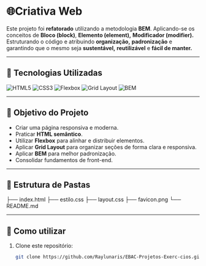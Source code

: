 # 🌐Criativa Web

Este projeto foi **refatorado** utilizando a metodologia **BEM**.
Aplicando-se os conceitos de **Bloco (block)**, **Elemento (element),** **Modificador (modifier).**
Estruturando o código e atribuindo **organização,** **padronização** e garantindo que o mesmo seja **sustentável,** **reutilizável** e **fácil de manter.**
 

---

## 🚀 Tecnologias Utilizadas

![HTML5](https://img.shields.io/badge/HTML5-E34F26?style=for-the-badge&logo=html5&logoColor=fff) ![CSS3](https://img.shields.io/badge/CSS3-1572B6?style=for-the-badge&logo=css3&logoColor=fff) ![Flexbox](https://img.shields.io/badge/Flexbox-000000?style=for-the-badge&logo=csswizardry&logoColor=fff) ![Grid Layout](https://img.shields.io/badge/CSS%20Grid-663399?style=for-the-badge&logo=css3&logoColor=fff) ![BEM](https://img.shields.io/badge/Metodologia-BEM-4B8BBE?style=for-the-badge&logo=css3&logoColor=white)


---

## 🎯 Objetivo do Projeto

- Criar uma página responsiva e moderna.  
- Praticar **HTML semântico**.  
- Utilizar **Flexbox** para alinhar e distribuir elementos.  
- Aplicar **Grid Layout** para organizar seções de forma clara e responsiva.  
- Aplicar **BEM** para melhor padronização.
- Consolidar fundamentos de front-end.  

---

## 📂 Estrutura de Pastas

├── index.html
├── estilo.css
├── layout.css
├── favicon.png
└── README.md

---

## 📂 Como utilizar

1. Clone este repositório:
   ```bash
   git clone https://github.com/Raylunaris/EBAC-Projetos-Exerc-cios.git
